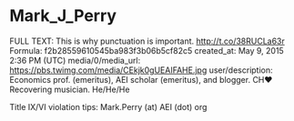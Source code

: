 # Mark_J_Perry

FULL TEXT: This is why punctuation is important. http://t.co/38RUCLa63r
Formula: f2b28559610545ba983f3b06b5cf82c5
created_at: May 9, 2015 2:36 PM (UTC)
media/0/media_url: https://pbs.twimg.com/media/CEkjk0gUEAIFAHE.jpg
user/description: Economics prof. (emeritus), AEI scholar (emeritus), and blogger. CH❤️  Recovering musician. He/He/He

Title IX/VI violation tips: Mark.Perry (at) AEI (dot) org